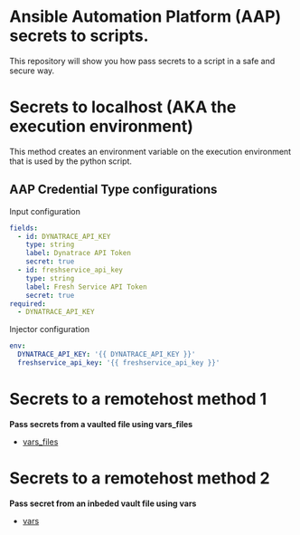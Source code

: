 Ansible Automation Platform (AAP) secrets to scripts.
=========

This repository will show you how pass secrets to a script in a safe and secure way.

Secrets to localhost (AKA the execution environment)
=========

This method creates an environment variable on the execution environment that is used by the python script.

AAP Credential Type configurations
------------
Input configuration
```yaml
fields:
  - id: DYNATRACE_API_KEY
    type: string
    label: Dynatrace API Token
    secret: true
  - id: freshservice_api_key
    type: string
    label: Fresh Service API Token
    secret: true
required:
  - DYNATRACE_API_KEY
```
Injector configuration
```yaml
env:
  DYNATRACE_API_KEY: '{{ DYNATRACE_API_KEY }}'
  freshservice_api_key: '{{ freshservice_api_key }}'
```
Secrets to a remotehost method 1
=========

**Pass secrets from a vaulted file using vars_files**
- [vars_files]( https://github.com/ericcames/aap.secrets-scripts/blob/main/playbooks/python_secrets_remotehost_method_1.yml "var_files")

Secrets to a remotehost method 2
=========

**Pass secret from an inbeded vault file using vars**
- [vars]( https://github.com/ericcames/aap.secrets-scripts/blob/main/playbooks/python_secrets_remotehost_method_2.yml "vars")